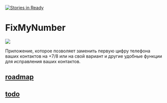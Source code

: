 [![Stories in Ready](https://badge.waffle.io/khasang/FixMyNumber.png?label=ready&title=Ready)](https://waffle.io/khasang/FixMyNumber)
# FixMyNumber
<img src="https://trello-attachments.s3.amazonaws.com/5602abecc5604e788246aed3/2013x947/e68cb43928edf2d07c670824bc3d4b71/sketch_2.png" />

Приложение, которое позволяет заменить первую цифру телефона ваших контактов на +7/8 или на свой вариант 
и другие удобные функции для исправления ваших контактов.

## [roadmap](https://github.com/khasang/FixMyNumber/blob/master/Roadmap.md)
## [todo](https://github.com/khasang/FixMyNumber/blob/master/Todo.md)
